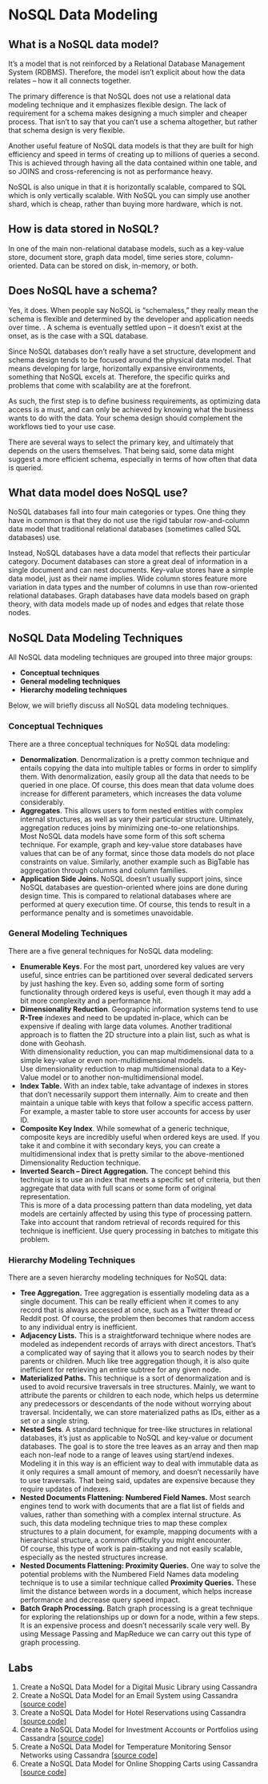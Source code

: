 # NoSQL Data Modeling

## What is a NoSQL data model?

It’s a model that is not reinforced by a Relational Database Management System (RDBMS). Therefore, the model isn’t explicit about how the data relates – how it all connects together.

The primary difference is that NoSQL does not use a relational data modeling technique and it emphasizes flexible design. The lack of requirement for a schema makes designing a much simpler and cheaper process. That isn’t to say that you can’t use a schema altogether, but rather that schema design is very flexible.

Another useful feature of NoSQL data models is that they are built for high efficiency and speed in terms of creating up to millions of queries a second. This is achieved through having all the data contained within one table, and so JOINS and cross-referencing is not as performance heavy. 

NoSQL is also unique in that it is horizontally scalable, compared to SQL which is only vertically scalable. With NoSQL you can simply use another shard, which is cheap, rather than buying more hardware, which is not.

## How is data stored in NoSQL?

In one of the main non-relational database models, such as a key-value store, document store, graph data model, time series store, column-oriented. Data can be stored on disk, in-memory, or both.

## Does NoSQL have a schema?

Yes, it does. When people say NoSQL is “schemaless,” they really mean the schema is flexible and determined by the developer and application needs over time. . A schema is eventually settled upon – it doesn’t exist at the onset, as is the case with a SQL database.

Since NoSQL databases don’t really have a set structure, development and schema design tends to be focused around the physical data model. That means developing for large, horizontally expansive environments, something that NoSQL excels at. Therefore, the specific quirks and problems that come with scalability are at the forefront.

As such, the first step is to define business requirements, as optimizing data access is a must, and can only be achieved by knowing what the business wants to do with the data. Your schema design should complement the workflows tied to your use case.

There are several ways to select the primary key, and ultimately that depends on the users themselves. That being said, some data might suggest a more efficient schema, especially in terms of how often that data is queried. 

## What data model does NoSQL use?

NoSQL databases fall into four main categories or types. One thing they have in common is that they do not use the rigid tabular row-and-column data model that traditional relational databases (sometimes called SQL databases) use.

Instead, NoSQL databases have a data model that reflects their particular category. Document databases can store a great deal of information in a single document and can nest documents. Key-value stores have a simple data model, just as their name implies. Wide column stores feature more variation in data types and the number of columns in use than row-oriented relational databases. Graph databases have data models based on graph theory, with data models made up of nodes and edges that relate those nodes.

## NoSQL Data Modeling Techniques

All NoSQL data modeling techniques are grouped into three major groups:

- **Conceptual techniques**
- **General modeling techniques**
- **Hierarchy modeling techniques**

Below, we will briefly discuss all NoSQL data modeling techniques.

### Conceptual Techniques

There are a three conceptual techniques for NoSQL data modeling:

- **Denormalization**. Denormalization is a pretty common technique and entails copying the data into multiple tables or forms in order to simplify them. With denormalization, easily group all the data that needs to be queried in one place. Of course, this does mean that data volume does increase for different parameters, which increases the data volume considerably.
- **Aggregates**. This allows users to form nested entities with complex internal structures, as well as vary their particular structure. Ultimately, aggregation reduces joins by minimizing one-to-one relationships.  
    Most NoSQL data models have some form of this soft schema technique. For example, graph and key-value store databases have values that can be of any format, since those data models do not place constraints on value. Similarly, another example such as BigTable has aggregation through columns and column families.
- **Application Side Joins.** NoSQL doesn’t usually support joins, since NoSQL databases are question-oriented where joins are done during design time. This is compared to relational databases where are performed at query execution time. Of course, this tends to result in a performance penalty and is sometimes unavoidable.

### General Modeling Techniques

There are a five general techniques for NoSQL data modeling:

- **Enumerable Keys**. For the most part, unordered key values are very useful, since entries can be partitioned over several dedicated servers by just hashing the key. Even so, adding some form of sorting functionality through ordered keys is useful, even though it may add a bit more complexity and a performance hit.
- **Dimensionality Reduction**. Geographic information systems tend to use **R-Tree** indexes and need to be updated in-place, which can be expensive if dealing with large data volumes. Another traditional approach is to flatten the 2D structure into a plain list, such as what is done with Geohash.  
    With dimensionality reduction, you can map multidimensional data to a simple key-value or even non-multidimensional models.  
    Use dimensionality reduction to map multidimensional data to a Key-Value model or to another non-multidimensional model.
- **Index Table.** With an index table, take advantage of indexes in stores that don’t necessarily support them internally. Aim to create and then maintain a unique table with keys that follow a specific access pattern. For example, a master table to store user accounts for access by user ID.
- **Composite Key Index**. While somewhat of a generic technique, composite keys are incredibly useful when ordered keys are used. If you take it and combine it with secondary keys, you can create a multidimensional index that is pretty similar to the above-mentioned Dimensionality Reduction technique.
- **Inverted Search – Direct Aggregation.** The concept behind this technique is to use an index that meets a specific set of criteria, but then aggregate that data with full scans or some form of original representation.  
    This is more of a data processing pattern than data modeling, yet data models are certainly affected by using this type of processing pattern. Take into account that random retrieval of records required for this technique is inefficient. Use query processing in batches to mitigate this problem.

### Hierarchy Modeling Techniques

There are a seven hierarchy modeling techniques for NoSQL data:

- **Tree Aggregation.** Tree aggregation is essentially modeling data as a single document. This can be really efficient when it comes to any record that is always accessed at once, such as a Twitter thread or Reddit post. Of course, the problem then becomes that random access to any individual entry is inefficient.
- **Adjacency Lists.** This is a straightforward technique where nodes are modeled as independent records of arrays with direct ancestors. That’s a complicated way of saying that it allows you to search nodes by their parents or children. Much like tree aggregation though, it is also quite inefficient for retrieving an entire subtree for any given node.
- **Materialized Paths.** This technique is a sort of denormalization and is used to avoid recursive traversals in tree structures. Mainly, we want to attribute the parents or children to each node, which helps us determine any predecessors or descendants of the node without worrying about traversal. Incidentally, we can store materialized paths as IDs, either as a set or a single string.
- **Nested Sets**. A standard technique for tree-like structures in relational databases, it’s just as applicable to NoSQL and key-value or document databases. The goal is to store the tree leaves as an array and then map each non-leaf node to a range of leaves using start/end indexes.  
    Modeling it in this way is an efficient way to deal with immutable data as it only requires a small amount of memory, and doesn’t necessarily have to use traversals. That being said, updates are expensive because they require updates of indexes.
- **Nested Documents Flattening: Numbered Field Names.** Most search engines tend to work with documents that are a flat list of fields and values, rather than something with a complex internal structure. As such, this data modeling technique tries to map these complex structures to a plain document, for example, mapping documents with a hierarchical structure, a common difficulty you might encounter.  
    Of course, this type of work is pain-staking and not easily scalable, especially as the nested structures increase.
- **Nested Documents Flattening: Proximity Queries.** One way to solve the potential problems with the Numbered Field Names data modeling technique is to use a similar technique called **Proximity Queries.** These limit the distance between words in a document, which helps increase performance and decrease query speed impact.
- **Batch Graph Processing.** Batch graph processing is a great technique for exploring the relationships up or down for a node, within a few steps. It is an expensive process and doesn’t necessarily scale very well. By using Message Passing and MapReduce we can carry out this type of graph processing.

## Labs

1. Create a NoSQL Data Model for a Digital Music Library using Cassandra
1. Create a NoSQL Data Model for an Email System using Cassandra [[source code](04-data-modeling/nosql/cassandra-email-data-model/)]
1. Create a NoSQL Data Model for Hotel Reservations using Cassandra [[source code](04-data-modeling/nosql/cassandra-hotel-reservations/)]
1. Create a NoSQL Data Model for Investment Accounts or Portfolios using Cassandra [[source code](04-data-modeling/nosql/cassandra-investment-data-model/)]
1. Create a NoSQL Data Model for Temperature Monitoring Sensor Networks using Cassandra [[source code](04-data-modeling/nosql/cassandra-sensor-data-model/)]
1. Create a NoSQL Data Model for Online Shopping Carts using Cassandra [[source code](04-data-modeling/nosql/cassandra-shopping-cart-data-model/)]
